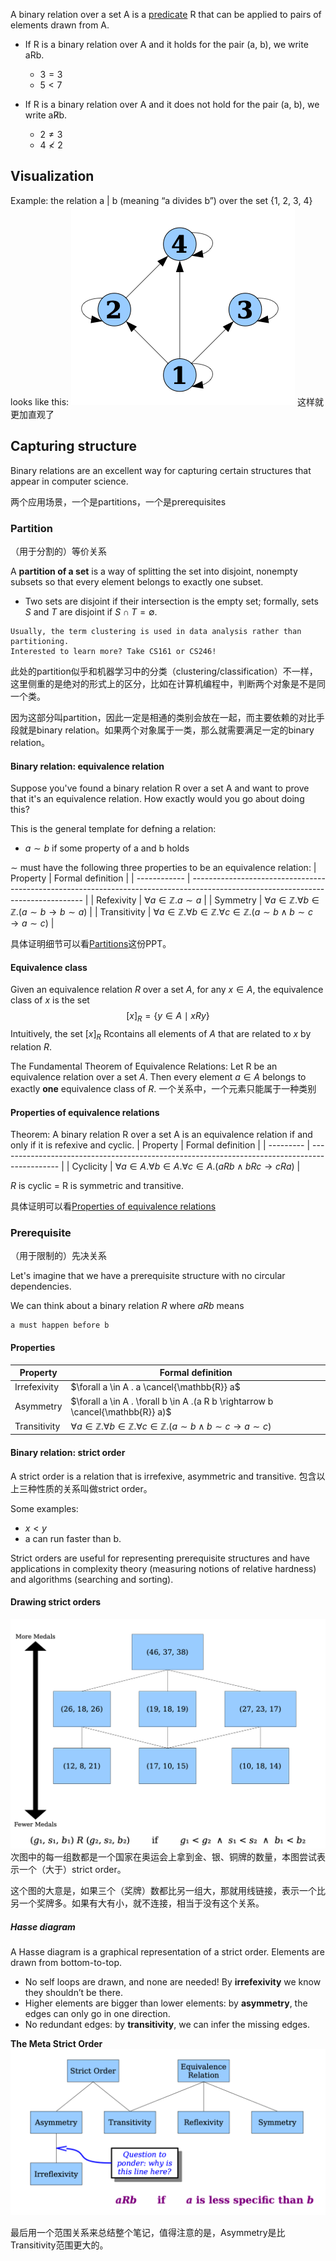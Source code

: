 
A binary relation over a set A is a [predicate](1.%20Philosophy/Logic/Systems%20of%20logic/Formal%20Logic/Classical%20Logic/First-order%20logic/Predicate.md) R that can be applied to pairs of elements drawn from A.

- If R is a binary relation over A and it holds for the pair (a, b), we write aRb.
	- $3=3$
	- $5<7$

- If R is a binary relation over A and it does not hold for the pair (a, b), we write aR̸b.
	- $2 \ne 3$
	- $4 \nless 2$

## Visualization

Example: the relation a | b (meaning “a divides b”) over the set {1, 2, 3, 4} looks like this:
![Visualizing relations](Resources/2.%20Mathematics/4.%20Discrete%20mathematics/Order%20theory/Key%20concepts/Visualizing%20relations.png)
这样就更加直观了

## Capturing structure

Binary relations are an excellent way for capturing certain structures that appear in computer science.

两个应用场景，一个是partitions，一个是prerequisites

### Partition
（用于分割的）等价关系

A **partition of a set** is a way of splitting the set into disjoint, nonempty subsets so that every element belongs to exactly one subset.
- Two sets are disjoint if their intersection is the empty set; formally, sets $S$ and $T$ are disjoint if $S\cap T = \emptyset$.

```
Usually, the term clustering is used in data analysis rather than partitioning.
Interested to learn more? Take CS161 or CS246!
```
此处的partition似乎和机器学习中的分类（clustering/classification）不一样，这里侧重的是绝对的形式上的区分，比如在计算机编程中，判断两个对象是不是同一个类。

因为这部分叫partition，因此一定是相通的类别会放在一起，而主要依赖的对比手段就是binary relation。如果两个对象属于一类，那么就需要满足一定的binary relation。

#### Binary relation: equivalence relation

Suppose you've found a binary relation R over a set A and want to prove that it's an equivalence relation.
How exactly would you go about doing this?

This is the general template for defning a relation:
- $a \sim b$ if some property of a and b holds

$\sim$ must have the following three properties to be an equivalence relation:
| Property     | Formal definition                                                                                                                 |
| ------------ | --------------------------------------------------------------------------------------------------------------------------------- |
| Refexivity   | $∀a ∈ ℤ. a \sim a$                                                                                                                |
| Symmetry     | $\forall a \in \mathbb{Z} . \forall b \in \mathbb{Z} .(a \sim b \rightarrow b \sim a)$                                            |
| Transitivity | $\forall a \in \mathbb{Z} . \forall b \in \mathbb{Z} . \forall c \in \mathbb{Z} .(a \sim b \wedge b \sim c \rightarrow a \sim c)$ | 

具体证明细节可以看[Partitions](Resources/2.%20Mathematics/4.%20Discrete%20mathematics/Order%20theory/Key%20concepts/Partitions.pdf)这份PPT。

#### Equivalence class

Given an equivalence relation $R$ over a set $A$, for any $x \in A$, the equivalence class of $x$ is the set
$$[x]_{R}=\{y \in A \mid x R y\}$$
Intuitively, the set $[x]_{R}$ Rcontains all elements of $A$ that are related to $x$ by relation $R$.

The Fundamental Theorem of Equivalence Relations: Let R be an equivalence relation over a set $A$. Then every element $a \in A$ belongs to exactly **one** equivalence class of $R$.
一个关系中，一个元素只能属于一种类别

#### Properties of equivalence relations

Theorem: A binary relation R over a set A is an equivalence relation if and only if it is refexive and cyclic.
| Property  | Formal definition                                                                             |
| --------- | --------------------------------------------------------------------------------------------- |
| Cyclicity | $\forall a \in A . \forall b \in A . \forall c \in A .(a R b \wedge b R c \rightarrow c R a)$ | 

$R$ is cyclic = R is symmetric and transitive.

具体证明可以看[Properties of equivalence relations](Resources/2.%20Mathematics/4.%20Discrete%20mathematics/Order%20theory/Key%20concepts/Properties%20of%20equivalence%20relations.pdf)

### Prerequisite
（用于限制的）先决关系

Let's imagine that we have a prerequisite structure with no circular dependencies.

We can think about a binary relation $R$ where $aRb$ means
```
a must happen before b
```

#### Properties

| Property     | Formal definition                                                                                                                 |
| ------------ | --------------------------------------------------------------------------------------------------------------------------------- |
| Irrefexivity | $\forall a \in A . a \cancel{\mathbb{R}} a$                                                                                       |
| Asymmetry    | $\forall a \in A . \forall b \in A .(a R b \rightarrow b \cancel{\mathbb{R}} a)$                                                  | 
| Transitivity | $\forall a \in \mathbb{Z} . \forall b \in \mathbb{Z} . \forall c \in \mathbb{Z} .(a \sim b \wedge b \sim c \rightarrow a \sim c)$ |

#### Binary relation: strict order

A strict order is a relation that is irrefexive, asymmetric and transitive.
包含以上三种性质的关系叫做strict order。

Some examples:
- $x < y$
- a can run faster than b.

Strict orders are useful for representing prerequisite structures and have applications in complexity theory (measuring notions of relative hardness) and algorithms (searching and sorting).

#### Drawing strict orders

![600](Resources/2.%20Mathematics/4.%20Discrete%20mathematics/Order%20theory/Key%20concepts/Hasse%20diagram.png)
次图中的每一组数都是一个国家在奥运会上拿到金、银、铜牌的数量，本图尝试表示一个（大于）strict order。

这个图的大意是，如果三个（奖牌）数都比另一组大，那就用线链接，表示一个比另一个奖牌多。如果有大有小，就不连接，相当于没有这个关系。

##### Hasse diagram

A Hasse diagram is a graphical representation of a strict order.
Elements are drawn from bottom-to-top.

- No self loops are drawn, and none are needed! By **irrefexivity** we know they shouldn’t be there.
- Higher elements are bigger than lower elements: by **asymmetry**, the edges can only go in one direction.
- No redundant edges: by **transitivity**, we can infer the missing edges.

**The Meta Strict Order**
![The meta strict order](Resources/2.%20Mathematics/4.%20Discrete%20mathematics/Order%20theory/Key%20concepts/The%20meta%20strict%20order.png)

最后用一个范围关系来总结整个笔记，值得注意的是，Asymmetry是比Transitivity范围更大的。